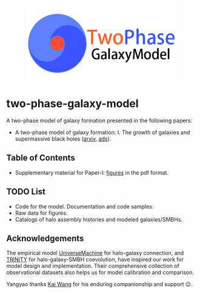 <div align="center">
  <img width="400px" src="https://raw.githubusercontent.com/ChenYangyao/two-phase-galaxy-model/master/site-info/logo-small.png"/>
</div>

# two-phase-galaxy-model

A two-phase model of galaxy formation presented in the following papers:

- A two-phase model of galaxy formation: I. The growth of galaxies and supermassive black holes ([arxiv](https://arxiv.org/abs/2311.05030), [ads](https://ui.adsabs.harvard.edu/abs/2023arXiv231105030M/abstract)).

## Table of Contents

- Supplementary material for Paper-I: [figures](publications) in the pdf format.

## TODO List

- Code for the model. Documentation and code samples.
- Raw data for figures.
- Catalogs of halo assembly histories and modeled galaxies/SMBHs. 

## Acknowledgements

The empirical model 
[UniverseMachine](https://bitbucket.org/pbehroozi/universemachine/src/main/) for halo-galaxy connection,
and [TRINITY](https://github.com/HaowenZhang/TRINITY) for halo-galaxy-SMBH coevolution,
have inspired our work for model design and implementation. Their comprehensive
collection of observational datasets also helps us for model calibration and
comparison.

Yangyao thanks [Kai Wang](https://www.kosmoswalker.com/) for his enduring 
companionship and support :wink:.